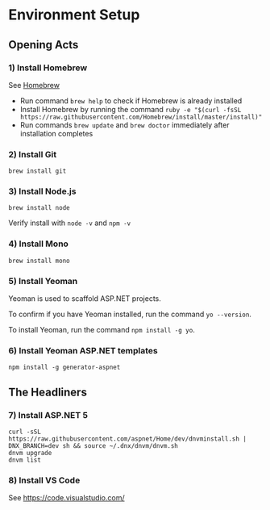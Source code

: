 
# Environment Setup

## Opening Acts

### 1) Install Homebrew

See [Homebrew](http://brew.sh)

* Run command `brew help` to check if Homebrew is already installed
* Install Homebrew by running the command `ruby -e "$(curl -fsSL https://raw.githubusercontent.com/Homebrew/install/master/install)"`
* Run commands `brew update` and `brew doctor` immediately after installation completes

### 2) Install Git

`brew install git`

### 3) Install Node.js

`brew install node`

Verify install with `node -v` and `npm -v`

### 4) Install Mono

`brew install mono`

### 5) Install Yeoman

Yeoman is used to scaffold ASP.NET projects.

To confirm if you have Yeoman installed, run the command `yo --version`.

To install Yeoman, run the command `npm install -g yo`.

### 6) Install Yeoman ASP.NET templates

`npm install -g generator-aspnet`

## The Headliners

### 7) Install ASP.NET 5

```
curl -sSL https://raw.githubusercontent.com/aspnet/Home/dev/dnvminstall.sh | DNX_BRANCH=dev sh && source ~/.dnx/dnvm/dnvm.sh
dnvm upgrade
dnvm list
```
### 8) Install VS Code

See https://code.visualstudio.com/
